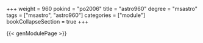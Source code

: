 +++
weight = 960
pokind = "po2006"
title = "astro960"
degree = "msastro"
tags = ["msastro", "astro960"]
categories = ["module"]
bookCollapseSection = true
+++

{{< genModulePage >}}
